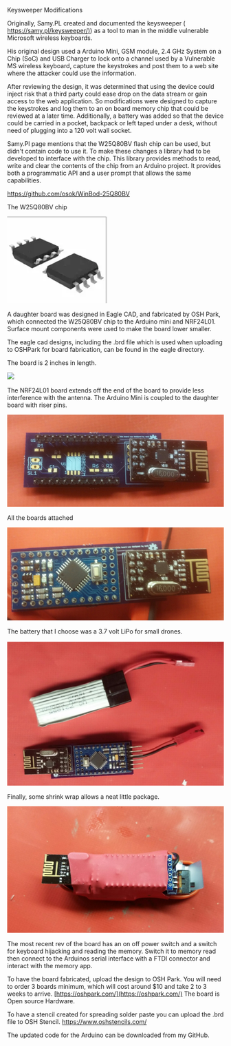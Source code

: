 Keysweeper Modifications

Originally, Samy.PL created and documented the keysweeper ( [https://samy.pl/keysweeper/)](https://samy.pl/keysweeper/)) as a tool to man in the middle vulnerable Microsoft wireless keyboards.

His original design used a Arduino Mini, GSM module, 2.4 GHz System on a Chip (SoC) and USB Charger to lock onto a channel used by a Vulnerable MS wireless keyboard, capture the keystrokes and post them to a web site where the attacker could use the information.

After reviewing the design, it was determined that using the device could inject risk that a third party could ease drop on the data stream or gain access to the web application.  So modifications were designed to capture the keystrokes and log them to an on board memory chip that could be reviewed at a later time.  Additionally, a battery was added so that the device could be carried in a pocket, backpack or left taped under a desk, without need of plugging into a 120 volt wall socket.

Samy.Pl page mentions that the W25Q80BV flash chip can be used, but didn&#39;t contain code to use it.  To make these changes a library had to be developed to interface with the chip.  This library provides methods to read, write and clear the contents of the chip from an Arduino project.  It provides both a programmatic API and a user prompt that allows the same capabilities.

https://github.com/osok/WinBod-25Q80BV

The W25Q80BV chip

![](photos/winbond.png)

A daughter board was designed in Eagle CAD, and fabricated by OSH Park, which connected the W25Q80BV chip to the Arduino mini and NRF24L01.  Surface mount components were used to make the board lower smaller.

The eagle cad designs, including the .brd file which is used when uploading to OSHPark for board fabrication, can be found in the eagle directory.







The board is 2 inches in length.

![](photos/keysweeper-brd-ruler.jpg=400x)

The NRF24L01 board extends off the end of the board to provide less interference with the antenna.  The Arduino Mini is coupled to the daughter board with riser pins.

![](photos/with-riser.png)

All the boards attached

![](photos/attached.png)

The battery that I choose was a 3.7 volt LiPo for small drones.

![](photos/components.png)

Finally, some shrink wrap allows a neat little package.

![](photos/20160525_140904.jpg)

The most recent rev of the board has an on off power switch and a switch for keyboard hijacking and reading the memory.  Switch it to memory read then connect to the Arduinos serial interface with a FTDI connector and interact with the memory app.



To have the board fabricated, upload the design to OSH Park.  You will need to order 3 boards minimum, which will cost around $10 and take 2 to 3 weeks to arrive.   [https://oshpark.com/](https://oshpark.com/)  The board is Open source Hardware.

To have a stencil created for spreading solder paste you can upload the .brd file to OSH Stencil.  https://www.oshstencils.com/

The updated code for the Arduino can be downloaded from my GitHub.
